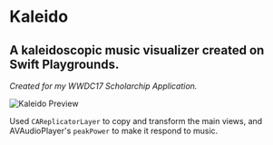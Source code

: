 # Kaleido
## A kaleidoscopic music visualizer created on Swift Playgrounds. 
_Created for my WWDC17 Scholarchip Application._

![Kaleido Preview](https://media.giphy.com/media/Umhb0p6jIUqwU/giphy.gif)


Used `CAReplicatorLayer` to copy and transform the main views, and AVAudioPlayer's `peakPower` to make it respond to music. 
